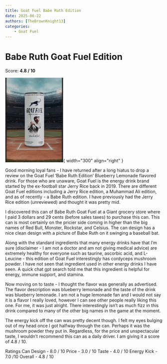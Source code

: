 ```yaml
---
title: Goat Fuel Babe Ruth Edition
date: 2025-06-22
authors: [TheBrownKnight13]
categories:
    - Goat Fuel
---
```


# Babe Ruth Goat Fuel Edition
Score: **4.8 / 10**

![Picture of can](images/goat_fuel_babe_ruth.jpg){ width="300" align="right" }

Good morning loyal fans - I have returned after a long hiatus to drop a review on the Goat Fuel ‘Babe Ruth Edition’ Blueberry Lemonade flavored drink. For those who are unaware, Goat Fuel is the energy drink brand started by the ex-football star Jerry Rice back in 2019. There are different Goat Fuel editions including a Jerry Rice edition, a Muhammad Ali edition, and as of recently - a Babe Ruth edition. I have previously had the Jerry Rice edition (unreviewed) and thought it was pretty mid. 

I discovered this can of Babe Ruth Goat Fuel at a Giant grocery store where I paid 3 dollars and 29 cents (before sales taxes) to purchase this can. This can is most certainly on the pricier side coming in higher than the big names of Red Bull, Monster, Rockstar, and Celsius. The can design has a nice clean design with a picture of Babe Ruth on it swinging a baseball bat. 
	
 Along with the standard ingredients that many energy drinks have that I’m sure (disclaimer - I am not a doctor and am not giving medical advice) are extremely healthy for everyone such as taurine, ascorbic acid, and L-Leucine - this edition of Goat Fuel interestingly has cordyceps mushroom powder. I have not seen that ingredient used in other energy drinks I have seen. A quick chat gpt search told me that this ingredient is helpful for energy, immune support, and stamina.
	
 Now moving on to taste - I thought the flavor was generally as advertised. The flavor description was blueberry lemonade and the taste of the drink was blueberry lemonade. I am not a huge lemonade fan and I would not say it is a flavor I really loved, however I can see other people really liking this one. For me, it was just alright. There interestingly isn’t as much fizz in this drink compared to many of the other big names in the game at the moment. 
	
 The energy kick off the can was pretty decent though. I felt my eyes bulging out of my head once I got halfway through the can. Perhaps it was the mushroom powder they put in. Regardless, for the price and unspectacular taste, I wouldn’t recommend this can as a daily driver. I am giving it a score of 4.8 / 10.


Ratings
Can Design - 8.0  / 10
Price - 3.0  / 10
Taste -  4.0 / 10
Energy Kick  - 7.0 /10
Overall - 4.8 / 10
